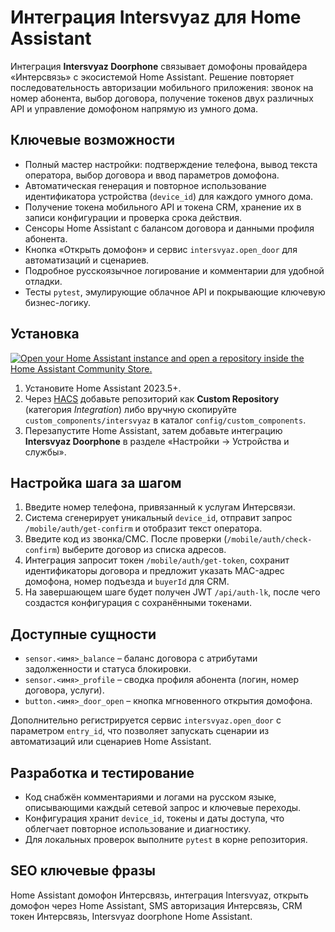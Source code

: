 # Интеграция Intersvyaz для Home Assistant

Интеграция **Intersvyaz Doorphone** связывает домофоны провайдера «Интерсвязь» с экосистемой Home Assistant. Решение повторяет последовательность авторизации мобильного приложения: звонок на номер абонента, выбор договора, получение токенов двух различных API и управление домофоном напрямую из умного дома.

## Ключевые возможности
- Полный мастер настройки: подтверждение телефона, вывод текста оператора, выбор договора и ввод параметров домофона.
- Автоматическая генерация и повторное использование идентификатора устройства (`device_id`) для каждого умного дома.
- Получение токена мобильного API и токена CRM, хранение их в записи конфигурации и проверка срока действия.
- Сенсоры Home Assistant с балансом договора и данными профиля абонента.
- Кнопка «Открыть домофон» и сервис `intersvyaz.open_door` для автоматизаций и сценариев.
- Подробное русскоязычное логирование и комментарии для удобной отладки.
- Тесты `pytest`, эмулирующие облачное API и покрывающие ключевую бизнес-логику.

## Установка
[![Open your Home Assistant instance and open a repository inside the Home Assistant Community Store.](https://my.home-assistant.io/badges/hacs_repository.svg)](https://my.home-assistant.io/redirect/hacs_repository/?owner=ZxKill&repository=https%3A%2F%2Fgithub.com%2Fzxkill%2Fhomeassistant-is)
1. Установите Home Assistant 2023.5+.
2. Через [HACS](https://hacs.xyz/) добавьте репозиторий как **Custom Repository** (категория *Integration*) либо вручную скопируйте `custom_components/intersvyaz` в каталог `config/custom_components`.
3. Перезапустите Home Assistant, затем добавьте интеграцию **Intersvyaz Doorphone** в разделе «Настройки → Устройства и службы».

## Настройка шага за шагом
1. Введите номер телефона, привязанный к услугам Интерсвязи.
2. Система сгенерирует уникальный `device_id`, отправит запрос `/mobile/auth/get-confirm` и отобразит текст оператора.
3. Введите код из звонка/СМС. После проверки (`/mobile/auth/check-confirm`) выберите договор из списка адресов.
4. Интеграция запросит токен `/mobile/auth/get-token`, сохранит идентификаторы договора и предложит указать MAC-адрес домофона, номер подъезда и `buyerId` для CRM.
5. На завершающем шаге будет получен JWT `/api/auth-lk`, после чего создастся конфигурация с сохранёнными токенами.

## Доступные сущности
- `sensor.<имя>_balance` – баланс договора с атрибутами задолженности и статуса блокировки.
- `sensor.<имя>_profile` – сводка профиля абонента (логин, номер договора, услуги).
- `button.<имя>_door_open` – кнопка мгновенного открытия домофона.

Дополнительно регистрируется сервис `intersvyaz.open_door` с параметром `entry_id`, что позволяет запускать сценарии из автоматизаций или сценариев Home Assistant.

## Разработка и тестирование
- Код снабжён комментариями и логами на русском языке, описывающими каждый сетевой запрос и ключевые переходы.
- Конфигурация хранит `device_id`, токены и даты доступа, что облегчает повторное использование и диагностику.
- Для локальных проверок выполните `pytest` в корне репозитория.

## SEO ключевые фразы
Home Assistant домофон Интерсвязь, интеграция Intersvyaz, открыть домофон через Home Assistant, SMS авторизация Интерсвязь, CRM токен Интерсвязь, Intersvyaz doorphone Home Assistant.
